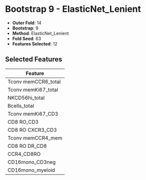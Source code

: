 # Bootstrap 9 - ElasticNet_Lenient

- **Outer Fold**: 14
- **Bootstrap**: 9
- **Method**: ElasticNet_Lenient
- **Fold Seed**: 63
- **Features Selected**: 12

## Selected Features

| Feature |
|---------|
| Tconv memCCR6_total |
| Tconv memKi67_total |
| NKCD56hi_total |
| Bcells_total |
| Tconv memKi67_CD3 |
| CD8 RO_CD3 |
| CD8 RO CXCR3_CD3 |
| Tconv memCCR4_mem |
| CD8 RO DR_CD8 |
| CCR4_CD8RO |
| CD16mono_CD3neg |
| CD16mono_myeloid |
